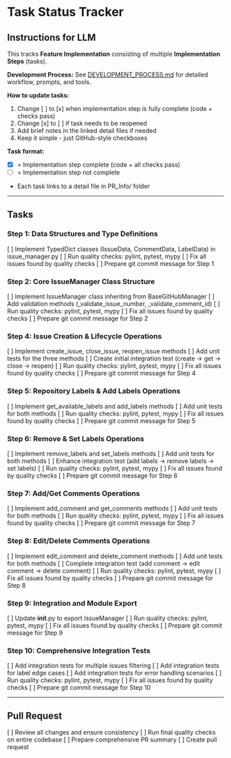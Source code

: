 # Task Status Tracker

## Instructions for LLM

This tracks **Feature Implementation** consisting of multiple **Implementation Steps** (tasks).

**Development Process:** See [DEVELOPMENT_PROCESS.md](./DEVELOPMENT_PROCESS.md) for detailed workflow, prompts, and tools.

**How to update tasks:**
1. Change [ ] to [x] when implementation step is fully complete (code + checks pass)
2. Change [x] to [ ] if task needs to be reopened
3. Add brief notes in the linked detail files if needed
4. Keep it simple - just GitHub-style checkboxes

**Task format:**
- [x] = Implementation step complete (code + all checks pass)
- [ ] = Implementation step not complete
- Each task links to a detail file in PR_Info/ folder

---

## Tasks

### Step 1: Data Structures and Type Definitions
[ ] Implement TypedDict classes (IssueData, CommentData, LabelData) in issue_manager.py
[ ] Run quality checks: pylint, pytest, mypy
[ ] Fix all issues found by quality checks
[ ] Prepare git commit message for Step 1

### Step 2: Core IssueManager Class Structure
[ ] Implement IssueManager class inheriting from BaseGitHubManager
[ ] Add validation methods (_validate_issue_number, _validate_comment_id)
[ ] Run quality checks: pylint, pytest, mypy
[ ] Fix all issues found by quality checks
[ ] Prepare git commit message for Step 2

### Step 4: Issue Creation & Lifecycle Operations
[ ] Implement create_issue, close_issue, reopen_issue methods
[ ] Add unit tests for the three methods
[ ] Create initial integration test (create → get → close → reopen)
[ ] Run quality checks: pylint, pytest, mypy
[ ] Fix all issues found by quality checks
[ ] Prepare git commit message for Step 4

### Step 5: Repository Labels & Add Labels Operations
[ ] Implement get_available_labels and add_labels methods
[ ] Add unit tests for both methods
[ ] Run quality checks: pylint, pytest, mypy
[ ] Fix all issues found by quality checks
[ ] Prepare git commit message for Step 5

### Step 6: Remove & Set Labels Operations
[ ] Implement remove_labels and set_labels methods
[ ] Add unit tests for both methods
[ ] Enhance integration test (add labels → remove labels → set labels)
[ ] Run quality checks: pylint, pytest, mypy
[ ] Fix all issues found by quality checks
[ ] Prepare git commit message for Step 6

### Step 7: Add/Get Comments Operations
[ ] Implement add_comment and get_comments methods
[ ] Add unit tests for both methods
[ ] Run quality checks: pylint, pytest, mypy
[ ] Fix all issues found by quality checks
[ ] Prepare git commit message for Step 7

### Step 8: Edit/Delete Comments Operations
[ ] Implement edit_comment and delete_comment methods
[ ] Add unit tests for both methods
[ ] Complete integration test (add comment → edit comment → delete comment)
[ ] Run quality checks: pylint, pytest, mypy
[ ] Fix all issues found by quality checks
[ ] Prepare git commit message for Step 8

### Step 9: Integration and Module Export
[ ] Update __init__.py to export IssueManager
[ ] Run quality checks: pylint, pytest, mypy
[ ] Fix all issues found by quality checks
[ ] Prepare git commit message for Step 9

### Step 10: Comprehensive Integration Tests
[ ] Add integration tests for multiple issues filtering
[ ] Add integration tests for label edge cases
[ ] Add integration tests for error handling scenarios
[ ] Run quality checks: pylint, pytest, mypy
[ ] Fix all issues found by quality checks
[ ] Prepare git commit message for Step 10

---

## Pull Request
[ ] Review all changes and ensure consistency
[ ] Run final quality checks on entire codebase
[ ] Prepare comprehensive PR summary
[ ] Create pull request